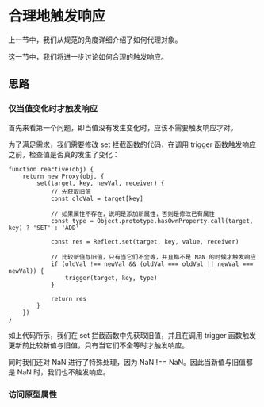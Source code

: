 # 合理地触发响应
上一节中，我们从规范的角度详细介绍了如何代理对象。

这一节中，我们将进一步讨论如何合理的触发响应。

## 思路
### 仅当值变化时才触发响应
首先来看第一个问题，即当值没有发生变化时，应该不需要触发响应才对。

为了满足需求，我们需要修改 set 拦截函数的代码，在调用 trigger 函数触发响应之前，检查值是否真的发生了变化：
```js{3-5,12-15}
function reactive(obj) {
    return new Proxy(obj, {
        set(target, key, newVal, receiver) {
            // 先获取旧值
            const oldVal = target[key]

            // 如果属性不存在，说明是添加新属性，否则是修改已有属性
            const type = Object.prototype.hasOwnProperty.call(target, key) ? 'SET' : 'ADD'

            const res = Reflect.set(target, key, value, receiver)

            // 比较新值与旧值，只有当它们不全等，并且都不是 NaN 的时候才触发响应
            if (oldVal !== newVal && (oldVal === oldVal || newVal === newVal)) {
                trigger(target, key, type)
            }

            return res
        }
    })
}
```
如上代码所示，我们在 set 拦截函数中先获取旧值，并且在调用 trigger 函数触发更新前比较新值与旧值，只有当它们不全等时才触发响应。

同时我们还对 NaN 进行了特殊处理，因为 NaN !== NaN。因此当新值与旧值都是 NaN 时，我们也不触发响应。

### 访问原型属性


